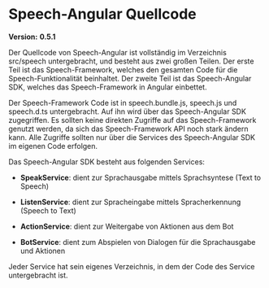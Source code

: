 # Speech-Angular Quellcode

**Version:** **0.5.1**

Der Quellcode von Speech-Angular ist vollständig im Verzeichnis src/speech untergebracht, und besteht aus zwei großen Teilen. Der erste Teil ist das Speech-Framework, welches den gesamten Code für die Speech-Funktionalität beinhaltet. Der zweite Teil ist das Speech-Angular SDK, welches das Speech-Framework in Angular einbettet.

Der Speech-Framework Code ist in speech.bundle.js, speech.js und speech.d.ts untergebracht. Auf ihn wird über das Speech-Angular SDK zugegriffen. Es sollten keine direkten Zugriffe auf das Speech-Framework genutzt werden, da sich das Speech-Framework API noch stark ändern kann. Alle Zugriffe sollten nur über die Services des Speech-Angular SDK im eigenen Code erfolgen.


Das Speech-Angular SDK besteht aus folgenden Services:

* **SpeakService**: dient zur Sprachausgabe mittels Sprachsyntese (Text to Speech)

* **ListenService**: dient zur Spracheingabe mittels Spracherkennung (Speech to Text)

* **ActionService**: dient zur Weitergabe von Aktionen aus dem Bot

* **BotService**: dient zum Abspielen von Dialogen für die Sprachausgabe und Aktionen

Jeder Service hat sein eigenes Verzeichnis, in dem der Code des Service untergebracht ist.
